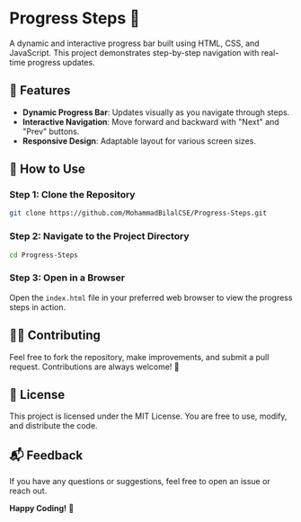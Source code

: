 # Progress Steps 🚀

A dynamic and interactive progress bar built using HTML, CSS, and JavaScript. This project demonstrates step-by-step navigation with real-time progress updates.


## 🌟 **Features**

- **Dynamic Progress Bar**: Updates visually as you navigate through steps.
- **Interactive Navigation**: Move forward and backward with "Next" and "Prev" buttons.
- **Responsive Design**: Adaptable layout for various screen sizes.


## 🚀 **How to Use**

### **Step 1: Clone the Repository**

```bash
git clone https://github.com/MohammadBilalCSE/Progress-Steps.git
```

### **Step 2: Navigate to the Project Directory**

```bash
cd Progress-Steps
```

### **Step 3: Open in a Browser**

Open the `index.html` file in your preferred web browser to view the progress steps in action.


## 🧑‍💻 **Contributing**

Feel free to fork the repository, make improvements, and submit a pull request. Contributions are always welcome! 🎉


## 📝 **License**

This project is licensed under the MIT License. You are free to use, modify, and distribute the code.


## 📬 **Feedback**

If you have any questions or suggestions, feel free to open an issue or reach out.


**Happy Coding!** 🎉
